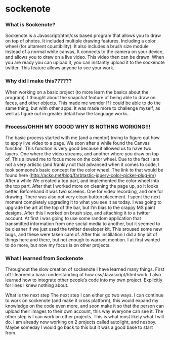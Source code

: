 # sockenote

<h3>What is Sockenote?</h3>

Sockenote is a Javascript/html/css based program that allows you to draw on top of photos. It included multiple drawing features. Including a color wheel (for ultament coustibility). It also includes a brush size module Instead of a normal white canvas, It connects to the camera on your device, and allows you to draw on a live video. This video then can be drawn. When you are ready you can upload it, you can instantly upload it to the sockenote twitter. This feature allows anyone to see your work.

<h3> Why did I make this?????? </h3>

When working on a basic project (to more learn the basics about the program). I thought about the snapchat feature of being able to draw on faces, and other objects. This made me wonder If I could be able to do the same thing, but with other apps. It was made more to challenge myself, as well as figure out in greater detail how the language works.

<h3> Process/OHHH MY GOOOD WHY IS NOTHNG WORKING!!! </h3>


The basic process started with me (and a mentor) trying to figure out how to apply live video to a page. We soon after a while found the Canvas function. This function is very good because it allowed us to have two layers. One where the video streams, and another where you draw on top of. This allowed me to focus more on the color wheel. Due to the fact I am not a very artistic (and frankly not that advanced when it comes to code, I took someone’s basic concept for the color wheel. The link to that would be found here 
(http://acko.net/blog/farbtastic-jquery-color-picker-plug-in/)
After a while We created a top part, and implemented the color wheel into the top part. After that I worked more on cleaning the page up, so it looks better. Beforehand it was two screens. One for video recording, and one for drawing. There was also not very clean button placement. I spent the next moment completely upgrading it to what you see it as today. I was going to upgrade the art at the top of the bar, but I’m bias to the crappy MS paint designs. After this I worked on brush size, and attaching it to a twitter account. At first i was going to use some random application that transmitted information from one social media to another, but it seemed to be cleaner if we just used the twitter developer kit. This aroused some new bugs, and these were taken care of. After this instillation I did a tiny bit of things here and there, but not enough to warrant mention. I at first wanted to do more, but now my focus is on other projects.

<h3>What I learned from Sockenote </h3>

Throughout the slow creation of sockenote I have learned many things. First off I learned a basic understanding of how css/Javascript/html work. I also learned how to integrate other people’s code into my own project. Explicitly for lines I knew nothing about. 

What is the next step
The next step I can either go two ways. I can continue to work on sockenote (and make it cross platform), this would expand my knowledge on the code even more, and soon make it so that the person can upload their images to their own account, this way everyone can see it. The other step is I can work on other projects. This is what most likely what I will do. I am already now working on 2 projects called autolight, and nesboy. Maybe someday I would go back to this but it was a good base to start from.
